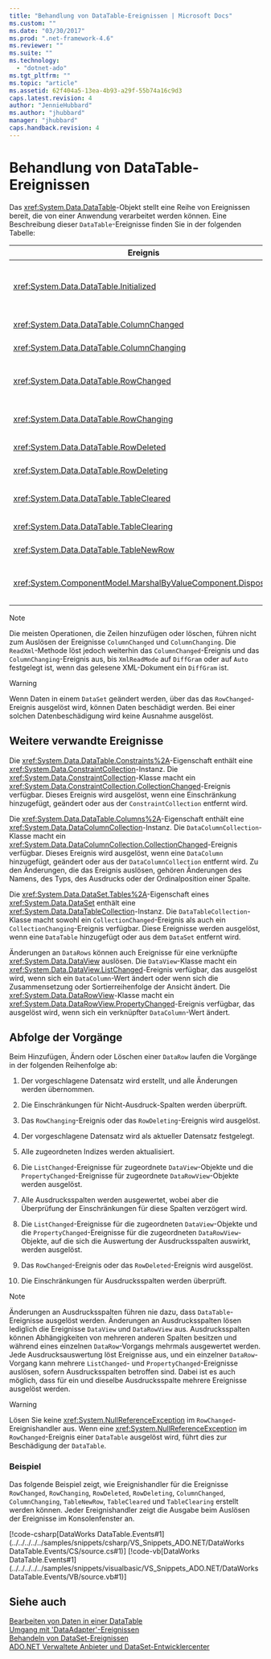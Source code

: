 ```yaml
---
title: "Behandlung von DataTable-Ereignissen | Microsoft Docs"
ms.custom: ""
ms.date: "03/30/2017"
ms.prod: ".net-framework-4.6"
ms.reviewer: ""
ms.suite: ""
ms.technology: 
  - "dotnet-ado"
ms.tgt_pltfrm: ""
ms.topic: "article"
ms.assetid: 62f404a5-13ea-4b93-a29f-55b74a16c9d3
caps.latest.revision: 4
author: "JennieHubbard"
ms.author: "jhubbard"
manager: "jhubbard"
caps.handback.revision: 4
---
```

# Behandlung von DataTable-Ereignissen
Das <xref:System.Data.DataTable>\-Objekt stellt eine Reihe von Ereignissen bereit, die von einer Anwendung verarbeitet werden können.  Eine Beschreibung dieser `DataTable`\-Ereignisse finden Sie in der folgenden Tabelle:  
  
|Ereignis|Beschreibung|  
|--------------|------------------|  
|<xref:System.Data.DataTable.Initialized>|Tritt ein, nachdem die <xref:System.Data.DataTable.EndInit%2A>\-Methode einer `DataTable` aufgerufen wurde.  Dieses Ereignis ist hauptsächlich zur Unterstützung von Szenarien in der Entwurfsphase gedacht.|  
|<xref:System.Data.DataTable.ColumnChanged>|Tritt ein, nachdem ein Wert in einer <xref:System.Data.DataColumn> erfolgreich geändert wurde.|  
|<xref:System.Data.DataTable.ColumnChanging>|Tritt ein, wenn ein Wert für eine `DataColumn` übermittelt wurde.|  
|<xref:System.Data.DataTable.RowChanged>|Tritt ein, nachdem ein `DataColumn`\-Wert oder der <xref:System.Data.DataRow.RowState%2A> einer <xref:System.Data.DataRow> in der `DataTable` erfolgreich geändert wurde.|  
|<xref:System.Data.DataTable.RowChanging>|Tritt ein, wenn eine Änderung für einen `DataColumn`\-Wert oder für den `RowState` einer `DataRow` in der `DataTable` übermittelt wurde.|  
|<xref:System.Data.DataTable.RowDeleted>|Tritt ein, nachdem eine `DataRow` in der `DataTable` als `Deleted` gekennzeichnet wurde.|  
|<xref:System.Data.DataTable.RowDeleting>|Tritt ein, bevor eine `DataRow` in der `DataTable` als `Deleted` gekennzeichnet wird.|  
|<xref:System.Data.DataTable.TableCleared>|Tritt ein, nachdem ein Aufruf der <xref:System.Data.DataTable.Clear%2A>\-Methode der `DataTable` jede `DataRow` erfolgreich gelöscht hat.|  
|<xref:System.Data.DataTable.TableClearing>|Tritt ein, nachdem die `Clear`\-Methode aufgerufen wurde, aber bevor der `Clear`\-Vorgang beginnt.|  
|<xref:System.Data.DataTable.TableNewRow>|Tritt ein, nachdem durch einen Aufruf der `NewRow`\-Methode der `DataTable` eine neue `DataRow` erstellt wurde.|  
|<xref:System.ComponentModel.MarshalByValueComponent.Disposed>|Tritt ein, wenn die `DataTable` in den `Disposed`\-Status versetzt wurde.  Wird von <xref:System.ComponentModel.MarshalByValueComponent> geerbt.|  
  
> [!NOTE]
>  Die meisten Operationen, die Zeilen hinzufügen oder löschen, führen nicht zum Auslösen der Ereignisse `ColumnChanged` und `ColumnChanging`.  Die `ReadXml`\-Methode löst jedoch weiterhin das `ColumnChanged`\-Ereignis und das `ColumnChanging`\-Ereignis aus, bis `XmlReadMode` auf `DiffGram` oder auf `Auto` festgelegt ist, wenn das gelesene XML\-Dokument ein `DiffGram` ist.  
  
> [!WARNING]
>  Wenn Daten in einem `DataSet` geändert werden, über das das `RowChanged`\-Ereignis ausgelöst wird, können Daten beschädigt werden.  Bei einer solchen Datenbeschädigung wird keine Ausnahme ausgelöst.  
  
## Weitere verwandte Ereignisse  
 Die <xref:System.Data.DataTable.Constraints%2A>\-Eigenschaft enthält eine <xref:System.Data.ConstraintCollection>\-Instanz.  Die <xref:System.Data.ConstraintCollection>\-Klasse macht ein <xref:System.Data.ConstraintCollection.CollectionChanged>\-Ereignis verfügbar.  Dieses Ereignis wird ausgelöst, wenn eine Einschränkung hinzugefügt, geändert oder aus der `ConstraintCollection` entfernt wird.  
  
 Die <xref:System.Data.DataTable.Columns%2A>\-Eigenschaft enthält eine <xref:System.Data.DataColumnCollection>\-Instanz.  Die `DataColumnCollection`\-Klasse macht ein <xref:System.Data.DataColumnCollection.CollectionChanged>\-Ereignis verfügbar.  Dieses Ereignis wird ausgelöst, wenn eine `DataColumn` hinzugefügt, geändert oder aus der `DataColumnCollection` entfernt wird.  Zu den Änderungen, die das Ereignis auslösen, gehören Änderungen des Namens, des Typs, des Ausdrucks oder der Ordinalposition einer Spalte.  
  
 Die <xref:System.Data.DataSet.Tables%2A>\-Eigenschaft eines <xref:System.Data.DataSet> enthält eine <xref:System.Data.DataTableCollection>\-Instanz.  Die `DataTableCollection`\-Klasse macht sowohl ein `CollectionChanged`\-Ereignis als auch ein `CollectionChanging`\-Ereignis verfügbar.  Diese Ereignisse werden ausgelöst, wenn eine `DataTable` hinzugefügt oder aus dem `DataSet` entfernt wird.  
  
 Änderungen an `DataRows` können auch Ereignisse für eine verknüpfte <xref:System.Data.DataView> auslösen.  Die `DataView`\-Klasse macht ein <xref:System.Data.DataView.ListChanged>\-Ereignis verfügbar, das ausgelöst wird, wenn sich ein `DataColumn`\-Wert ändert oder wenn sich die Zusammensetzung oder Sortierreihenfolge der Ansicht ändert.  Die <xref:System.Data.DataRowView>\-Klasse macht ein <xref:System.Data.DataRowView.PropertyChanged>\-Ereignis verfügbar, das ausgelöst wird, wenn sich ein verknüpfter `DataColumn`\-Wert ändert.  
  
## Abfolge der Vorgänge  
 Beim Hinzufügen, Ändern oder Löschen einer `DataRow` laufen die Vorgänge in der folgenden Reihenfolge ab:  
  
1.  Der vorgeschlagene Datensatz wird erstellt, und alle Änderungen werden übernommen.  
  
2.  Die Einschränkungen für Nicht\-Ausdruck\-Spalten werden überprüft.  
  
3.  Das `RowChanging`\-Ereignis oder das `RowDeleting`\-Ereignis wird ausgelöst.  
  
4.  Der vorgeschlagene Datensatz wird als aktueller Datensatz festgelegt.  
  
5.  Alle zugeordneten Indizes werden aktualisiert.  
  
6.  Die `ListChanged`\-Ereignisse für zugeordnete `DataView`\-Objekte und die `PropertyChanged`\-Ereignisse für zugeordnete `DataRowView`\-Objekte werden ausgelöst.  
  
7.  Alle Ausdrucksspalten werden ausgewertet, wobei aber die Überprüfung der Einschränkungen für diese Spalten verzögert wird.  
  
8.  Die `ListChanged`\-Ereignisse für die zugeordneten `DataView`\-Objekte und die `PropertyChanged`\-Ereignisse für die zugeordneten `DataRowView`\-Objekte, auf die sich die Auswertung der Ausdrucksspalten auswirkt, werden ausgelöst.  
  
9. Das `RowChanged`\-Ereignis oder das `RowDeleted`\-Ereignis wird ausgelöst.  
  
10. Die Einschränkungen für Ausdrucksspalten werden überprüft.  
  
> [!NOTE]
>  Änderungen an Ausdrucksspalten führen nie dazu, dass `DataTable`\-Ereignisse ausgelöst werden.  Änderungen an Ausdrucksspalten lösen lediglich die Ereignisse `DataView` und `DataRowView` aus.  Ausdrucksspalten können Abhängigkeiten von mehreren anderen Spalten besitzen und während eines einzelnen `DataRow`\-Vorgangs mehrmals ausgewertet werden.  Jede Ausdrucksauswertung löst Ereignisse aus, und ein einzelner `DataRow`\-Vorgang kann mehrere `ListChanged`\- und `PropertyChanged`\-Ereignisse auslösen, sofern Ausdrucksspalten betroffen sind. Dabei ist es auch möglich, dass für ein und dieselbe Ausdrucksspalte mehrere Ereignisse ausgelöst werden.  
  
> [!WARNING]
>  Lösen Sie keine <xref:System.NullReferenceException> im `RowChanged`\-Ereignishandler aus.  Wenn eine <xref:System.NullReferenceException> im `RowChanged`\-Ereignis einer `DataTable` ausgelöst wird, führt dies zur Beschädigung der `DataTable`.  
  
### Beispiel  
 Das folgende Beispiel zeigt, wie Ereignishandler für die Ereignisse `RowChanged`, `RowChanging`, `RowDeleted`, `RowDeleting`, `ColumnChanged`, `ColumnChanging`, `TableNewRow`, `TableCleared` und `TableClearing` erstellt werden können.  Jeder Ereignishandler zeigt die Ausgabe beim Auslösen der Ereignisse im Konsolenfenster an.  
  
 [!code-csharp[DataWorks DataTable.Events#1](../../../../../samples/snippets/csharp/VS_Snippets_ADO.NET/DataWorks DataTable.Events/CS/source.cs#1)]
 [!code-vb[DataWorks DataTable.Events#1](../../../../../samples/snippets/visualbasic/VS_Snippets_ADO.NET/DataWorks DataTable.Events/VB/source.vb#1)]  
  
## Siehe auch  
 [Bearbeiten von Daten in einer DataTable](../../../../../docs/framework/data/adonet/dataset-datatable-dataview/manipulating-data-in-a-datatable.md)   
 [Umgang mit 'DataAdapter'\-Ereignissen](../../../../../docs/framework/data/adonet/handling-dataadapter-events.md)   
 [Behandeln von DataSet\-Ereignissen](../../../../../docs/framework/data/adonet/dataset-datatable-dataview/handling-dataset-events.md)   
 [ADO.NET Verwaltete Anbieter und DataSet\-Entwicklercenter](http://go.microsoft.com/fwlink/?LinkId=217917)